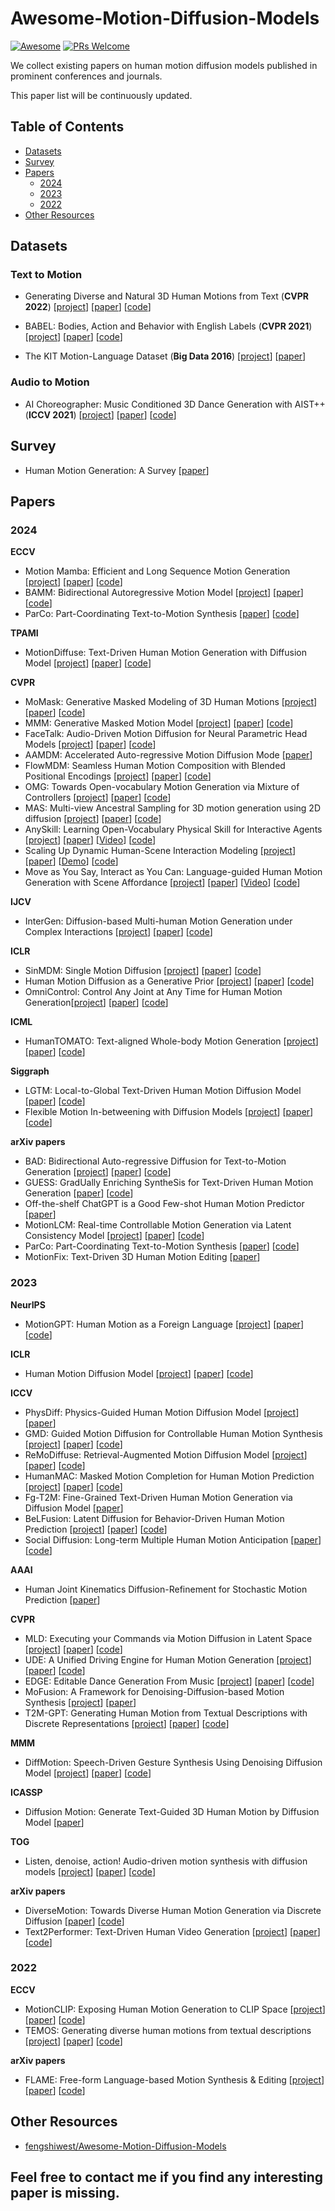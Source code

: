 # Awesome-Motion-Diffusion-Models

[![Awesome](https://cdn.rawgit.com/sindresorhus/awesome/d7305f38d29fed78fa85652e3a63e154dd8e8829/media/badge.svg)](https://github.com/sindresorhus/awesome)
[![PRs Welcome](https://img.shields.io/badge/PRs-welcome-brightgreen.svg?style=flat-square)](http://makeapullrequest.com)


We collect existing papers on human motion diffusion models published in prominent conferences and journals. 

This paper list will be continuously updated.

## Table of Contents

- [Datasets](#datasets)
- [Survey](#survey)
- [Papers](#papers)
  - [2024](#2024)
  - [2023](#2023)
  - [2022](#2022)
- [Other Resources](#other-resources)

## Datasets
### Text to Motion

- Generating Diverse and Natural 3D Human Motions from Text (**CVPR 2022**) [[project](https://ericguo5513.github.io/text-to-motion/)] [[paper](https://openaccess.thecvf.com/content/CVPR2022/papers/Guo_Generating_Diverse_and_Natural_3D_Human_Motions_From_Text_CVPR_2022_paper.pdf)] [[code](https://github.com/EricGuo5513/text-to-motion)]


- BABEL: Bodies, Action and Behavior with English Labels (**CVPR 2021**) [[project](https://babel.is.tue.mpg.de/)] [[paper](https://openaccess.thecvf.com/content/CVPR2021/html/Punnakkal_BABEL_Bodies_Action_and_Behavior_With_English_Labels_CVPR_2021_paper.html)] [[code](https://github.com/abhinanda-punnakkal/BABEL)]

- The KIT Motion-Language Dataset (**Big Data 2016**) [[project](https://motion-annotation.humanoids.kit.edu/dataset/)] [[paper](https://matthiasplappert.com/publications/2016_Plappert_Big-Data.pdf)] 

### Audio to Motion

-  AI Choreographer: Music Conditioned 3D Dance Generation with AIST++ (**ICCV 2021**) [[project](https://google.github.io/aichoreographer/)] [[paper](https://openaccess.thecvf.com/content/ICCV2021/papers/Li_AI_Choreographer_Music_Conditioned_3D_Dance_Generation_With_AIST_ICCV_2021_paper.pdf)] [[code](https://github.com/google/aistplusplus_api)]

## Survey

- Human Motion Generation: A Survey [[paper](https://arxiv.org/abs/2307.10894)]
## Papers

### 2024

**ECCV**
- Motion Mamba: Efficient and Long Sequence Motion Generation [[project](https://steve-zeyu-zhang.github.io/MotionMamba/)] [[paper](https://arxiv.org/abs/2403.07487)] [[code](https://github.com/steve-zeyu-zhang/MotionMamba/)]
- BAMM: Bidirectional Autoregressive Motion Model [[project](https://exitudio.github.io/BAMM-page/)] [[paper](https://arxiv.org/abs/2403.19435)] [[code](https://github.com/exitudio/BAMM/)]
- ParCo: Part-Coordinating Text-to-Motion Synthesis [[paper](http://arxiv.org/abs/2403.18512)] [[code](https://github.com/qrzou/ParCo)]

**TPAMI**

- MotionDiffuse: Text-Driven Human Motion Generation with Diffusion Model [[project](https://mingyuan-zhang.github.io/projects/MotionDiffuse.html)] [[paper](https://arxiv.org/abs/2208.15001)] [[code](https://github.com/mingyuan-zhang/MotionDiffuse)]

**CVPR**

- MoMask: Generative Masked Modeling of 3D Human Motions [[project](https://ericguo5513.github.io/momask/)] [[paper](https://arxiv.org/abs/2312.00063)] [[code](https://github.com/EricGuo5513/momask-codes)]
- MMM: Generative Masked Motion Model [[project](https://exitudio.github.io/MMM-page/)] [[paper](http://arxiv.org/abs/2312.03596)] [[code](https://github.com/exitudio/MMM/)]
- FaceTalk: Audio-Driven Motion Diffusion for Neural Parametric Head Models [[project](https://shivangi-aneja.github.io/projects/facetalk/)] [[paper](https://arxiv.org/abs/2312.08459)] [[code](https://github.com/shivangi-aneja/FaceTalk)]
- AAMDM: Accelerated Auto-regressive Motion Diffusion Mode [[paper](https://arxiv.org/abs/2401.06146)]
- FlowMDM: Seamless Human Motion Composition with Blended Positional Encodings [[project](https://barquerogerman.github.io/FlowMDM/)] [[paper](https://arxiv.org/abs/2402.15509)] [[code](https://github.com/BarqueroGerman/FlowMDM)]
- OMG: Towards Open-vocabulary Motion Generation via Mixture of Controllers [[project](https://tr3e.github.io/omg-page/)] [[paper](https://arxiv.org/abs/2312.08985)] [[code](https://tr3e.github.io/omg-page/)]
- MAS: Multi-view Ancestral Sampling for 3D motion generation using 2D diffusion [[project](https://guytevet.github.io/mas-page/)] [[paper](https://arxiv.org/abs/2310.14729)] [[code](https://github.com/roykapon/MAS)]
- AnySkill: Learning Open-Vocabulary Physical Skill for Interactive Agents [[project](https://anyskill.github.io/)] [[paper](https://arxiv.org/abs/2403.12835)] [[Video](https://www.youtube.com/watch?v=QojOdY2_dTQ)] [[code](https://github.com/jiemingcui/anyskill)]
- Scaling Up Dynamic Human-Scene Interaction Modeling [[project](https://jnnan.github.io/trumans/)] [[paper](https://arxiv.org/abs/2403.08629)] [[Demo](https://huggingface.co/spaces/jnnan/trumans)] [[code](https://huggingface.co/spaces/jnnan/trumans/tree/main)]
- Move as You Say, Interact as You Can: Language-guided Human Motion Generation with Scene Affordance [[project](https://afford-motion.github.io/)] [[paper](https://arxiv.org/abs/2403.18036)] [[Video](https://www.youtube.com/watch?v=emT0FHDYY1U)] [[code](https://github.com/afford-motion/afford-motion)]

**IJCV**

- InterGen: Diffusion-based Multi-human Motion Generation under Complex Interactions [[project](https://tr3e.github.io/intergen-page/)] [[paper](https://doi.org/10.1007/s11263-024-02042-6)] [[code](https://github.com/tr3e/InterGen)]

**ICLR**

- SinMDM: Single Motion Diffusion [[project](https://sinmdm.github.io/SinMDM-page/)] [[paper](https://arxiv.org/abs/2302.05905)] [[code](https://github.com/SinMDM/SinMDM)]
- Human Motion Diffusion as a Generative Prior [[project](https://priormdm.github.io/priorMDM-page/)] [[paper](https://arxiv.org/abs/2303.01418)] [[code](https://github.com/priorMDM/priorMDM)]
- OmniControl: Control Any Joint at Any Time for Human Motion Generation[[project](https://neu-vi.github.io/omnicontrol/)] [[paper](https://arxiv.org/abs/2310.08580)] [[code](https://github.com/neu-vi/OmniControl)]

**ICML**
- HumanTOMATO: Text-aligned Whole-body Motion Generation [[project](https://lhchen.top/HumanTOMATO/)] [[paper](https://arxiv.org/abs/2310.12978)] [[code](https://github.com/IDEA-Research/HumanTOMATO)]
  

**Siggraph**

- LGTM: Local-to-Global Text-Driven Human Motion Diffusion Model [[paper](http://arxiv.org/abs/2405.03485)] [[code](https://github.com/l-sun/lgtm)]
- Flexible Motion In-betweening with Diffusion Models [[project](https://setarehc.github.io/CondMDI/)] [[paper](http://arxiv.org/abs/2405.11126)] [[code](https://github.com/setarehc/diffusion-motion-inbetweening)]

**arXiv papers**

- BAD: Bidirectional Auto-regressive Diffusion for Text-to-Motion Generation [[project](https://rohollahhs.github.io/BAD-page/)] [[paper](https://arxiv.org/abs/2409.10847)] [[code](https://github.com/rohollahhs/bad/)]
- GUESS: GradUally Enriching SyntheSis for Text-Driven Human Motion Generation [[paper](https://arxiv.org/abs/2401.02142)] [[code](https://github.com/xuehao-gao/guess)]
- Off-the-shelf ChatGPT is a Good Few-shot Human Motion Predictor [[paper](https://arxiv.org/abs/2405.15267)]
- MotionLCM: Real-time Controllable Motion Generation via Latent Consistency Model [[project](https://dai-wenxun.github.io/MotionLCM-page/)] [[paper](https://arxiv.org/abs/2404.19759)] [[code](https://github.com/Dai-Wenxun/MotionLCM)]
- ParCo: Part-Coordinating Text-to-Motion Synthesis [[paper](https://arxiv.org/abs/2403.18512)] [[code](https://github.com/qrzou/ParCo)]
- MotionFix: Text-Driven 3D Human Motion Editing [[paper](https://arxiv.org/abs/2408.00712v1)]
### 2023

**NeurIPS**

- MotionGPT: Human Motion as a Foreign Language [[project](https://motion-gpt.github.io/)] [[paper](https://arxiv.org/abs/2306.14795)] [[code](https://github.com/OpenMotionLab/MotionGPT)]

**ICLR**

- Human Motion Diffusion Model [[project](https://guytevet.github.io/mdm-page/)] [[paper](https://arxiv.org/abs/2209.14916)] [[code](https://github.com/GuyTevet/motion-diffusion-model)]

**ICCV**

- PhysDiff: Physics-Guided Human Motion Diffusion Model [[project](https://nvlabs.github.io/PhysDiff/)] [[paper](https://arxiv.org/abs/2212.02500)]
- GMD: Guided Motion Diffusion for Controllable Human Motion Synthesis [[project](https://korrawe.github.io/gmd-project/)] [[paper](https://arxiv.org/abs/2305.12577)] [[code](https://github.com/korrawe/guided-motion-diffusion)]
- ReMoDiffuse: Retrieval-Augmented Motion Diffusion Model [[project](https://mingyuan-zhang.github.io/projects/ReMoDiffuse.html)] [[paper](https://arxiv.org/abs/2304.01116)] [[code](https://github.com/mingyuan-zhang/ReMoDiffuse)]
- HumanMAC: Masked Motion Completion for Human Motion Prediction [[project](https://lhchen.top/Human-MAC/)] [[paper](https://arxiv.org/pdf/2302.03665.pdf)] [[code](https://github.com/LinghaoChan/HumanMAC)]
- Fg-T2M: Fine-Grained Text-Driven Human Motion Generation via Diffusion Model [[paper](https://arxiv.org/abs/2309.06284)] 
- BeLFusion: Latent Diffusion for Behavior-Driven Human Motion Prediction [[project](https://barquerogerman.github.io/BeLFusion/)] [[paper](https://arxiv.org/abs/2211.14304)] [[code](https://github.com/BarqueroGerman/BeLFusion)]
- Social Diffusion: Long-term Multiple Human Motion Anticipation [[paper](https://openaccess.thecvf.com/content/ICCV2023/papers/Tanke_Social_Diffusion_Long-term_Multiple_Human_Motion_Anticipation_ICCV_2023_paper.pdf)] [[code](https://github.com/jutanke/social_diffusion)]

**AAAI**
- Human Joint Kinematics Diffusion-Refinement for Stochastic Motion Prediction [[paper](https://ojs.aaai.org/index.php/AAAI/article/view/25754)] 

**CVPR**

- MLD: Executing your Commands via Motion Diffusion in Latent Space [[project](https://chenxin.tech/mld/)] [[paper](https://openaccess.thecvf.com/content/CVPR2023/papers/Chen_Executing_Your_Commands_via_Motion_Diffusion_in_Latent_Space_CVPR_2023_paper.pdf)] [[code](https://github.com/chenfengye/motion-latent-diffusion)]
- UDE: A Unified Driving Engine for Human Motion Generation [[project](https://zixiangzhou916.github.io/UDE/)] [[paper](https://arxiv.org/abs/2211.16016)] [[code](https://github.com/zixiangzhou916/UDE)]
- EDGE: Editable Dance Generation From Music [[project](https://edge-dance.github.io/)] [[paper](https://arxiv.org/abs/2211.10658)] [[code](https://github.com/Stanford-TML/EDGE)]
- MoFusion: A Framework for Denoising-Diffusion-based Motion Synthesis [[project](https://vcai.mpi-inf.mpg.de/projects/MoFusion/)] [[paper](https://arxiv.org/abs/2212.04495)]
- T2M-GPT: Generating Human Motion from Textual Descriptions with Discrete Representations [[project](https://mael-zys.github.io/T2M-GPT/)] [[paper](https://arxiv.org/abs/2301.06052)] [[code](https://github.com/Mael-zys/T2M-GPT)]

**MMM**

- DiffMotion: Speech-Driven Gesture Synthesis Using Denoising Diffusion Model [[project](https://zf223669.github.io/DiffMotionWebsite/)] [[paper](https://arxiv.org/abs/2301.10047)] [[code](https://github.com/zf223669/DiffmotionGG-beta)]

**ICASSP**

- Diffusion Motion: Generate Text-Guided 3D Human Motion by Diffusion Model [[paper](https://ieeexplore.ieee.org/document/10096441)] 

**TOG**

- Listen, denoise, action! Audio-driven motion synthesis with diffusion models [[project](https://www.speech.kth.se/research/listen-denoise-action/)] [[paper](https://arxiv.org/abs/2211.09707)] [[code](https://github.com/simonalexanderson/ListenDenoiseAction)]

**arXiv papers**
- DiverseMotion: Towards Diverse Human Motion Generation via Discrete Diffusion [[paper](https://arxiv.org/abs/2309.01372)] [[code](https://github.com/axdfhj/MDD)]
- Text2Performer: Text-Driven Human Video Generation [[project](https://yumingj.github.io/projects/Text2Performer.html)] [[paper](https://arxiv.org/abs/2304.08483)] [[code](https://github.com/yumingj/Text2Performer)]

### 2022

**ECCV** 
- MotionCLIP: Exposing Human Motion Generation to CLIP Space [[project](https://guytevet.github.io/motionclip-page/)] [[paper](http://arxiv.org/abs/2203.08063)] [[code](https://github.com/GuyTevet/MotionCLIP)]
- TEMOS: Generating diverse human motions from textual descriptions [[project](https://mathis.petrovich.fr/temos/)] [[paper](http://arxiv.org/abs/2204.14109)] [[code](https://github.com/Mathux/TEMOS)]

**arXiv papers**

- FLAME: Free-form Language-based Motion Synthesis & Editing [[project](https://kakaobrain.github.io/flame/)] [[paper](https://arxiv.org/abs/2209.00349)] [[code](https://github.com/kakaobrain/flame)]

## Other Resources

- [fengshiwest/Awesome-Motion-Diffusion-Models](https://github.com/fengshiwest/Awesome-Motion-Diffusion-Models)

## Feel free to contact me if you find any interesting paper is missing.
